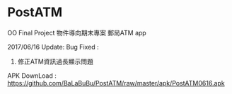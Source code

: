 # PostATM
OO Final Project
物件導向期末專案
郵局ATM app

2017/06/16 Update:
Bug Fixed :
	<ol>
		<li>修正ATM資訊過長顯示問題</li>
	</ol>
 
 APK DownLoad : https://github.com/BaLaBuBu/PostATM/raw/master/apk/PostATM0616.apk